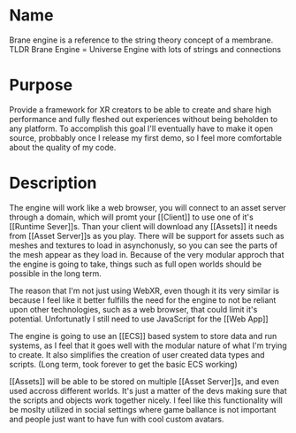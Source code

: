 # Name
Brane engine is a reference to the string theory concept of a membrane. TLDR Brane Engine = Universe Engine with lots of strings and connections
# Purpose
Provide a framework for XR creators to be able to create and share high performance and fully fleshed out experiences without being beholden to any platform. To accomplish this goal I'll eventually have to make it open source, probbably once I release my first demo, so I feel more comfortable about the quality of my code.

# Description 
The engine will work like a web browser, you will connect to an asset server through a domain, which will promt your [[Client]] to use one of it's [[Runtime Sever]]s. Than your client will download any [[Assets]] it needs from [[Asset Server]]s as you play. There will be support for assets such as meshes and textures to load in asynchonusly, so you can see the parts of the mesh appear as they load in. Because of the very modular approch that the engine is going to take, things such as full open worlds should be possible in the long term.

The reason that I'm not just using WebXR, even though it its very similar is because I feel like it better fulfills the need for the engine to not be reliant upon other technologies, such as a web browser, that could limit it's potential. Unfortunatly I still need to use JavaScript for the [[Web App]]

The engine is going to use an [[ECS]] based system to store data and run systems, as I feel that it goes well with the modular nature of what I'm trying to create. It also simplifies the creation of user created data types and scripts. (Long term, took forever to get the basic ECS working) 

[[Assets]] will be able to be stored on multiple [[Asset Server]]s, and even used accross different worlds. It's just a matter of the devs making sure that the scripts and objects work together nicely. I feel like this functionality will be moslty utilized in social settings where game ballance is not important and people just want to have fun with cool custom avatars.